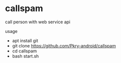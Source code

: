 # callspam
call person with web service api

usage
- apt install git
- git clone https://github.com/Pkry-android/callspam
- cd callspam
- bash start.sh
